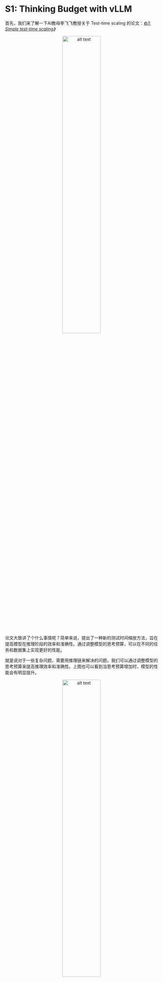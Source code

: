 # S1: Thinking Budget with vLLM

首先，我们来了解一下AI教母李飞飞教授关于 Test-time scaling 的论文：[*《s1: Simple test-time scaling》*](http://arxiv.org/abs/2501.19393)

<div align='center'>
    <img src="./images/image-1.png" alt="alt text" width="50%">
</div>

论文大致讲了个什么事情呢？简单来说，提出了一种新的测试时间缩放方法，旨在提高模型在推理阶段的效率和准确性。通过调整模型的思考预算，可以在不同的任务和数据集上实现更好的性能。

就是说对于一些复杂问题，需要用推理链来解决的问题，我们可以通过调整模型的思考预算来提高推理效率和准确性。上图也可以看到当思考预算增加时，模型的性能会有明显提升。

<div align='center'>
    <img src="./images/image-2.png" alt="alt text" width="50%">
</div>


插一句题外话，论文中判断问题难易程度的方式是通过让 Qwen2.5-32B-Instruct 模型回答问题，答对的问题就是简单问题，答错的就是复杂问题。

<div align='center'>
    <img src="./images/image-3.png" alt="alt text" width="50%">
</div>


论文也做了消融实验来探讨，在未满足思考预算时插入一些不同的特定词（如：Wait！）对模型最终性能的影响。结果表明，插入特定词可以有效地引导模型进行更深入的思考，并且“Wait，Wait”的效果最好。

## 代码实现

我们使用 vLLM 来实现模型的思考预算。vLLM 是一个高性能的推理引擎，支持大规模语言模型的高效推理。以下为代码实现的步骤：

<div align='center'>
    <img src="./images/thinking-budget.png" alt="alt text" width="80%">
</div>

左侧为不使用思考预算的推理过程，右侧为使用思考预算的推理过程。可以看到，使用思考预算后，模型会在推理过程中插入特定词来引导模型进行更深入的思考。

以下为核心代码实现，完整代码请参考 [*s1.py*](./s1.py)

```python
def run_thinking_budget_sample(llm_model, tokenizer, user_input, thinking_budget):
    input_text = build_input(user_input, tokenizer)
    input_token_count = count_token(input_text, tokenizer)

    iteration_count= 0
    max_token = input_token_count + thinking_budget

    sampling_params = SamplingParams(
        temperature=0.7,
        max_tokens=4096,
        skip_special_tokens=False
    )

    think_token_count = 0

    while True:

        wait_sampling_params = SamplingParams(
            temperature=0.7,
            max_tokens=thinking_budget - think_token_count,
            stop='</think>',
            skip_special_tokens=False
        )

        outputs = llm_model.generate(
            input_text,
            wait_sampling_params
        )
        total_token, think_token_count = count_thinking_token(outputs, tokenizer)

        print(f'第{iteration_count}次迭代，思考token数：{think_token_count}')

        if think_token_count > thinking_budget:
            break
        input_text = total_token + "\nWait!\n"

        # \nWait a moment. Was there any loophole in my thought just now?!\n
        # \nWait!\n

        iteration_count += 1

    final_outputs = llm_model.generate(
        outputs[0].prompt + outputs[0].outputs[0].text + "\n</think>\n",
        sampling_params
    )   
    
    total_content = final_outputs[0].prompt + final_outputs[0].outputs[0].text
    thinking_content = total_content.split("<think>")[-1].split("</think>")[0]

    print(total_content)

    print(f"迭代次数：{iteration_count}, 输入token数：{input_token_count}, 思考token数：{count_token(thinking_content, tokenizer)}, 总token数：{count_token(total_content, tokenizer)}")
```

首先是要定义一个函数 `run_thinking_budget_sample`，该函数接收模型、tokenizer、用户输入和思考预算作为参数。然后构建输入文本并计算输入的 token 数量。

因为`max_tokens` 参数是指生成的最大 token 数量，所以我们需要计算输入文本的 token 数量，并将其与思考预算相加，得到 `max_token = thinking_budget - think_token_count`。如果思考 token 数量超过了思考预算，就停止迭代。另外还需要在 `SamplingParams` 中设置 `stop` 参数为 `</think>`，这样模型在生成文本时会在遇到 `</think>` 时停止生成。

```python
wait_sampling_params = SamplingParams(
    temperature=0.7,
    max_tokens=thinking_budget - think_token_count,
    stop='</think>',
    skip_special_tokens=False
)
```

另外还需要在每次迭代中，使用 `llm_model.generate` 方法生成文本，并计算思考 token 数量。如果思考 token 数量超过了思考预算，就停止迭代。否则，将生成的文本添加到输入文本中，并在文本末尾添加 `\nWait!\n`，以引导模型进行更深入的思考。

```python
while True:
    wait_sampling_params = SamplingParams(
        temperature=0.7,
        max_tokens=thinking_budget - think_token_count,
        stop='</think>',
        skip_special_tokens=False
    )

    outputs = llm_model.generate(
        input_text,
        wait_sampling_params
    )
    total_token, think_token_count = count_thinking_token(outputs, tokenizer)

    print(f'第{iteration_count}次迭代，思考token数：{think_token_count}')

    if think_token_count > thinking_budget:
        break
    input_text = total_token + "\nWait!\n"

    # \nWait a moment. Was there any loophole in my thought just now?!\n
    # \nWait!\n

    iteration_count += 1
```

当达到思考预算后，使用 `llm_model.generate` 方法生成最终的输出文本，并将其打印出来。最后输出迭代次数、输入 token 数量、思考 token 数量和总 token 数量。

```python
final_outputs = llm_model.generate(
    outputs[0].prompt + outputs[0].outputs[0].text + "\n</think>\n",
    sampling_params
)   

total_content = final_outputs[0].prompt + final_outputs[0].outputs[0].text
thinking_content = total_content.split("<think>")[-1].split("</think>")[0]

print(total_content)

print(f"迭代次数：{iteration_count}, 输入token数：{input_token_count}, 思考token数：{count_token(thinking_content, tokenizer)}, 总token数：{count_token(total_content, tokenizer)}")
```

此时我们还需要另外一个 `SamplingParams` 对象来设置最终生成文本的参数。`max_tokens` 参数设置为 4096，模型根据思考过程进行总结最后得出答案，这个过程也需要很多tokn，此时设置为多少都可以，通常设置为一个较大的值即可。

```python
sampling_params = SamplingParams(
    temperature=0.7,
    max_tokens=4096,
    skip_special_tokens=False
)
```

以上为核心代码实现，完整代码请参考 [*s1.py*](./s1.py)。在实际使用中，可以根据具体的任务和数据集调整思考预算和其他参数，以获得更好的性能。

## 结果分析

使用思考预算后，模型在推理过程中能够更深入地思考问题，从而提高了推理效率和准确性。但是也发现了一些有趣的现象。

例如，在某些情况下，就算插入了`Wait!`，模型并不会按照论文中所示进行多种不同方式尝试解答，或是反思之前的思考过程是否正确。而且还会出现模型在思考过程中重复生成相同的内容，导致思考 token 数量超过思考预算的情况。

<div align='center'>
    <img src="./images/image-4.png" alt="alt text" width="70%">
</div>

当然，也有可能本身测试的模型只有14B参数，导致其在思考过程中的能力受到限制。

经过测试下来，有可能强行使用特定词（如：Wait!）来引导模型进行更深入的思考，可能会促使模型产生 “一条道走到黑” 的想法。

部分实验测试记录在 [*output*](./output/) 中。